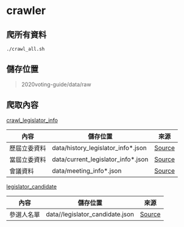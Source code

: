 # crawler

## 爬所有資料

`./crawl_all.sh`

## 儲存位置

> 2020voting-guide/data/raw

## 爬取內容

[crawl_legislator_info](legislator_info/__main__.py)

內容        | 儲存位置                                 | 來源
-----------|-----------------------------------------|---------------------------------------------------
歷屆立委資料 | data/history_legislator_info*.json      | [Source](https://data.ly.gov.tw/getds.action?id=16)
當屆立委資料 | data/current_legislator_info*.json      | [Source](https://data.ly.gov.tw/getds.action?id=9)
會議資料    | data/meeting_info*.json                 | [Source](https://data.ly.gov.tw/getds.action?id=42)

[legislator_candidate](legislator_candidate/__main__.py)

內容        | 儲存位置                                 | 來源
-----------|-----------------------------------------|---------------------------------------------------
參選人名單   | data//legislator_candidate.json         | [Source](https://zh.wikipedia.org/wiki/2020年中華民國立法委員選舉#區域暨原住民選舉_2)
